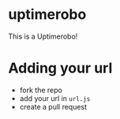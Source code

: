 # uptimerobo
This is a Uptimerobo!

# Adding your url
- fork the repo
- add your url in `url.js`
- create a pull request
